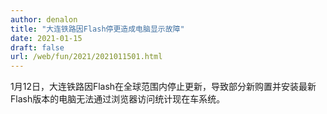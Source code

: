```yaml
---
author: denalon
title: "大连铁路因Flash停更造成电脑显示故障"
date: 2021-01-15
draft: false
url: /web/fun/2021/2021011501.html
---
```


1月12日，大连铁路因Flash在全球范围内停止更新，导致部分新购置并安装最新Flash版本的电脑无法通过浏览器访问统计现在车系统。

